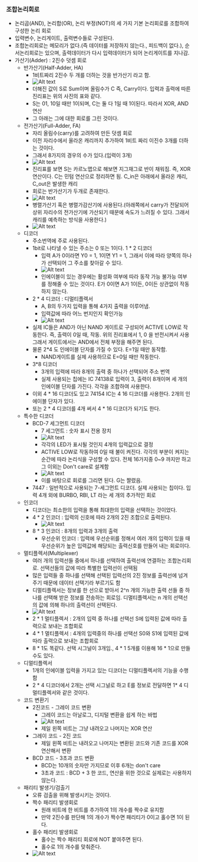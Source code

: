 ### 조합논리회로
  - 논리곱(AND), 논리합(OR), 논리 부정(NOT)의 세 가지 기본 논리회로를 조합하여 구성한 논리 회로
  - 입력변수, 논리게이트, 출력변수들로 구성된다.
  - 조합논리회로는 메모리가 없다.(즉 데이터를 저장하지 않는다., 피드백이 없다.), 순서논리회로는 있으며, 출력데이터가 다시 입력데이터가 되어 논리게이트를 지나감.
- 가산기(Adder) : 2진수 덧셈 회로
  - 반가산기(Half-Adder, HA)
    - 1비트짜리 2진수 두 개를 더하는 것을 반가산기 라고 함.
    - ![Alt text](/images/3-0.png)
    - 더해진 값이 S로 Sum이며 올림수가 C 즉, Carry이다. 입력과 출력에 따른 진리표는 위의 사진의 표와 같다.
    - S는 01, 10일 때만 1이되며, C는 둘 다 1일 때 1이된다. 따라서 XOR, AND 연산
    - 그 아래는 그에 대한 회로를 그린 것이다.
  - 전가산기(Full-Adder, FA)
    - 자리 올림수(carry)를 고려하여 만든 덧셈 회로
    - 이전 자리수에서 올라온 캐리까지 추가하여 1비트 짜리 이진수 3개를 더하는 것이다.
    - 그래서 8가지의 경우의 수가 있다.(입력이 3개)
    - ![Alt text](/images/3-1.png)
    - 진리표를 보면 S는 카르노맵으로 해보면 지그재그로 반이 채워짐. 즉, XOR 연산이다. C는 민텀 연산으로 정리하면 됨. C_in은 아래에서 올라온 캐리, C_out은 발생한 캐리
    - 회로는 반가산기가 두개로 존재한다.
    - ![Alt text](/images/3-2.png)
    - 병렬가산기 혹은 병렬가감산기에 사용된다.(아래쪽에서 carry가 전달되어 상위 자리수의 전가산기에 가산되기 때문에 속도가 느려질 수 있다. 그래서 캐리를 예측하는 방식을 사용한다.)
    - ![Alt text](/images/3-3.png)
  - 디코더
    - 주소번역에 주로 사용된다.
    - 1bit로 나타낼 수 있는 주소는 0 또는 1이다. 1 * 2 디코더
      - 입력 A가 0이라면 Y0 = 1, 1이면 Y1 = 1, 그래서 이에 따라 양쪽의 하나가 선택되어 그 주소를 찾아갈 수 있다.
      - ![Alt text](/images/3-4.png)
      - 인에이블이 있는 경우에는 활성화 여부에 따라 동작 가능 불가능 여부를 정해줄 수 있는 것이다. E가 0이면 A가 1이든, 0이든 상관없이 작동하지 않는다.
    - 2 * 4 디코더 : 디멀티플렉서
      - A, B의 두가지 입력을 통해 4가지 출력을 이루어냄.
      - 입력값에 따라 어느 번지인지 확인가능
      - ![Alt text](/images/3-5.png)
    - 실제 IC들은 AND가 아닌 NAND 게이트로 구성되어 ACTIVE LOW로 작동한다. 즉, 출력이 0일 때, 작동. 위의 진리표에서 1, 0 을 반전시켜서 사용 그래서 게이트에서는 AND에서 전체 부정을 해주면 된다.
    - 물론 2*4 도 인에이블 단자를 가질 수 있다. E=1일 때만 동작함.
      - NAND게이트를 실제 사용하므로 E=0일 때만 작동한다.
    - 3*8 디코더
      - 3개의 입력에 따라 8개의 출력 중 하나가 선택되어 주소 번역
      - 실제 사용되는 칩에는 IC 74138로 입력이 3, 출력이 8개이며 세 개의 인에이블 단자를 가진다. 각각을 조합하여 사용한다.
    - 이외 4 * 16 디코더도 있고 74154 IC는 4 16 디코더를 사용한다. 2개의 인에이블 단자가 있다.
    - 또는 2 * 4 디코더를 4개 써서 4 * 16 디코더가 되기도 한다.
  - 특수한 디코더
    - BCD-7 세그먼트 디코더
      - 7 세그먼트 : 숫자 표시 전용 장치
      - ![Alt text](/images/3-6.png)
      - 각각의 LED가 표시될 것인지 4개의 입력값으로 결정
      - ACTIVE LOW로 작동하여 0일 때 불이 켜진다. 각각의 부분이 켜지는 순간에 따라 논리식을 구성할 수 있다. 전체 16가지중 0~9 까지만 하고 그 이외는 Don't care로 설계함
      - ![Alt text](/images/3-7.png)
      - 이를 바탕으로 회로를 그리면 된다. G는 짤렸음.
    - 7447 : 일반적으로 사용되는 7-세그먼트 디코더. 실제 사용되는 칩이다. 입력 4개 외에 BURBO, RBI, LT 라는 세 개의 추가적인 회로
  - 인코더
    - 디코더는 최소한의 입력을 통해 최대한의 입력을 선택하는 것이었다.
    - 4 * 2 인코더 : 입력의 신호에 따라 2개의 2진 조합으로 출력된다.
      - ![Alt text](/images/3-8.png)
    - 8 * 3 인코더 : 8개의 입력과 3개의 출력
      - 우선순위 인코더 : 입력에 우선순위를 정해서 여러 개의 입력이 있을 때 우선순위가 높은 입력값에 해당되는 출력신호를 만들어 내는 회로이다.
  - 멀티플렉서(Multiplexer)
    - 여러 개의 입력선들 중에서 하나를 선택하여 출력선에 연결하는 조합논리회로. 선택선들의 값에 따라 특별한 입력선이 선택됨
    - 많은 입력들 중 하나를 선택해 선택된 입력선의 2진 정보를 출력선에 넘겨주기 때문에 데이터 선택기라 부르기도 함
    - 디멀티플렉서는 정보를 한 선으로 받아서 2^n 개의 가능한 출력 선들 중 하나를 선택해 받은 정보를 전송하는 회로임. 디멀티플렉서는 n 개의 선택선의 값에 의해 하나의 출력선이 선택된다.
    - ![Alt text](/images/3-9.png)
    - 2 * 1 멀티플렉서 : 2개의 입력 중 하나를 선택선 S에 입력된 값에 따라 출력으로 보내는 조합회로
    - 4 * 1 멀티플렉서 : 4개의 입력중의 하나를 선택선 S0와 S1에 입력된 값에 따라 출력으로 보내는 조합회로
    - 8 * 1도 똑같다. 선택 시그널이 3개임.,  4 * 1 5개를 이용해 16 * 1으로 만들수도 있다.
  - 디멀티플렉서
    - 1개의 인에이블 입력을 가지고 있는 디코더는 디멀티플렉서의 기능을 수행함
    - 2 * 4 디코더에서 2개는 선택 시그널로 하고 E를 정보로 전달하면 1* 4 디멀티플렉서와 같은 것이다.
  - 코드 변환기
    - 2진코드 - 그레이 코드 변환
      - 그레이 코드는 아날로그, 디지털 변환을 쉽게 하는 바법
      - ![Alt text](/images/3-10.png)
      - 제일 왼쪽 비트는 그냥 내려오고 나머지는 XOR 연산
    - 그레이 코드 - 2진 코드
      - 제일 왼쪽 비트는 내려오고 나머지는 변환된 코드와 기존 코드를 XOR 연산해서 변환
    - BCD 코드 - 3초과 코드 변환
      - BCD는 10개의 숫자만 가지므로 이후 6개는 don't care
      - 3초과 코드  : BCD + 3 한 코드, 연산을 위한 것으로 실제로는 사용하지 않는다.
  - 패리티 발생기/검출기
    - 오류 검출을 위해 발생시키는 것이다.
    - 짝수 패리티 발생회로
      - 원래 비트에 한 비트를 추가하여 1의 개수를 짝수로 유지함
      - 만약 2진수를 판단해 1의 개수가 짝수면 패리티가 0이고 홀수면 1이 된다.
    - 홀수 패리티 발생회로
      - 홀수는 짝수 패리티 회로에 NOT 붙여주면 된다.
      - 홀수로 1의 개수를 맞춰준다.
    - ![Alt text](/images/3-11.png)

